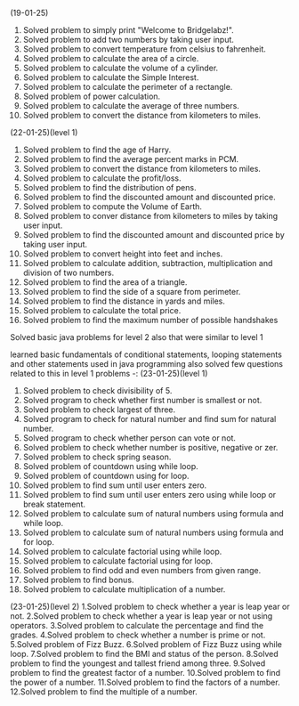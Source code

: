 (19-01-25)
1. Solved problem to simply print "Welcome to Bridgelabz!".
2. Solved problem to add two numbers by taking user input.
3. Solved problem to convert temperature from celsius to fahrenheit.
4. Solved problem to calculate the area of a circle.
5. Solved problem to calculate the volume of a cylinder.
6. Solved problem to calculate the Simple Interest.
7. Solved problem to calculate the perimeter of a rectangle.
8. Solved problem of power calculation.
9. Solved problem to calculate the average of three numbers.
10. Solved problem to convert the distance from kilometers to miles.

(22-01-25)(level 1)
1. Solved problem to find the age of Harry.
2. Solved problem to find the average percent marks in PCM.
3. Solved problem to convert the distance from kilometers to miles.
4. Solved problem to calculate the profit/loss.
5. Solved problem to find the distribution of pens.
6. Solved problem to find the discounted amount and discounted price.
7. Solved problem to compute the Volume of Earth.
8. Solved problem to conver distance from kilometers to miles by taking user input.
9. Solved problem to find the discounted amount and discounted price by taking user input.
10. Solved problem to convert height into feet and inches.
11. Solved problem to calculate addition, subtraction, multiplication and division of two numbers.
12. Solved problem to find the area of a triangle.
13. Solved problem to find the side of a square from perimeter.
14. Solved problem to find the distance in yards and miles.
15. Solved problem to calculate the total price.
16. Solved problem to find the maximum number of possible handshakes

Solved basic java problems for level 2 also that were similar to level 1

learned basic fundamentals of conditional statements, looping statements and other statements used in java programming
 also solved few questions related to this in level 1 problems -:
(23-01-25)(level 1)
1. Solved problem to check divisibility of 5.
2. Solved program to check whether first number is smallest or not.
3. Solved problem to check largest of three.
4. Solved program to check for natural number and find sum for natural number.
5. Solved program to check whether person can vote or not.
6. Solved problem to check whether number is positive, negative or zer.
7. Solved problem to check spring season.
8. Solved problem of countdown using while loop.
9. Solved problem of countdown using for loop.
10. Solved problem to find sum until user enters zero.
11. Solved problem to find sum until user enters zero using while loop or break statement.
12. Solved problem to calculate sum of natural numbers using formula and while loop.
13. Solved problem to calculate sum of natural numbers using formula and for loop.
14. Solved problem to calculate factorial using while loop.
15. Solved problem to calculate factorial using for loop.
16. Solved problem to find odd and even numbers from given range.
17. Solved problem to find bonus.
18. Solved problem to calculate multiplication of a number.

(23-01-25)(level 2)
1.Solved problem to check whether a year is leap year or not.
2.Solved problem to check whether a year is leap year or not using operators.
3.Solved problem to calculate the percentage and find the grades.
4.Solved problem to check whether a number is prime or not.
5.Solved problem of Fizz Buzz.
6.Solved problem of Fizz Buzz using while loop.
7.Solved problem to find the BMI and status of the person.
8.Solved problem to find the youngest and tallest friend among three.
9.Solved problem to find the greatest factor of a number.
10.Solved problem to find the power of a number.
11.Solved problem to find the factors of a number.
12.Solved problem to find the multiple of a number.